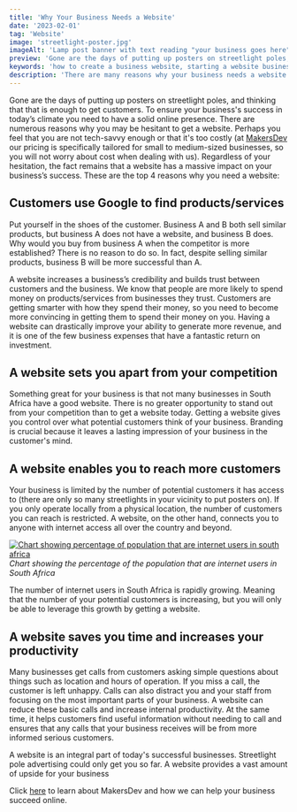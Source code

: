 ```yaml
---
title: 'Why Your Business Needs a Website'
date: '2023-02-01'
tag: 'Website'
image: 'streetlight-poster.jpg'
imageAlt: 'Lamp post banner with text reading "your business goes here"'
preview: 'Gone are the days of putting up posters on streetlight poles, and thinking that that is enough to get customers. To ensure your business’s success in today’s climate you need to have a solid online presence.'
keywords: 'how to create a business website, starting a website business, make a business website, affordable web design company, why i need a website'
description: 'There are many reasons why your business needs a website. Here we discuss the top 4 reasons why you need a website'
---
```

Gone are the days of putting up posters on streetlight poles, and thinking that that is enough to get customers. To ensure your business's success in today’s climate you need to have a solid online presence. There are numerous reasons why you may be hesitant to get a website. Perhaps you feel that you are not tech-savvy enough or that it's too costly (at [MakersDev](https://makersdev.com/ "Home page containing more information") our pricing is specifically tailored for small to medium-sized businesses, so you will not worry about cost when dealing with us).
Regardless of your hesitation, the fact remains that a website has a massive impact on your business’s success. These are the top 4 reasons why you need a website:

## Customers use Google to find products/services

Put yourself in the shoes of the customer. Business A and B both sell similar products, but business A does not have a website, and business B does. Why would you buy from business A when the competitor is more established? There is no reason to do so. In fact, despite selling similar products, business B will be more successful than A. 

A website increases a business’s credibility and builds trust between customers and the business. 
We know that people are more likely to spend money on products/services from businesses they trust. 
Customers are getting smarter with how they spend their money, so you need to become more convincing in getting them to spend their money on you. Having a website can drastically improve your ability to generate more revenue, and it is one of the few business expenses that have a fantastic return on investment. 

## A website sets you apart from your competition

Something great for your business is that not many businesses in South Africa have a good website. There is no greater opportunity to stand out from your competition than to get a website today. Getting a website gives you control over what potential customers think of your business. Branding is crucial because it leaves a lasting impression of your business in the customer's mind.

## A website enables you to reach more customers

Your business is limited by the number of potential customers it has access to (there are only so many streetlights in your vicinity to put posters on). If you only operate locally from a physical location, the number of customers you can reach is restricted. A website, on the other hand, connects you to anyone with internet access all over the country and beyond. 

[![Chart showing percentage of population that are internet users in south africa](/postImages/sauser.jpg)](https://data.worldbank.org/indicator/IT.NET.USER.ZS?end=2020&locations=ZA&start=1990&view=chart)
*Chart showing the percentage of the population that are internet users in South Africa*

The number of internet users in South Africa is rapidly growing. Meaning that the number of your potential customers is increasing, but you will only be able to leverage this growth by getting a website.

## A website saves you time and increases your productivity

Many businesses get calls from customers asking simple questions about things such as location and hours of operation. If you miss a call, the customer is left unhappy. Calls can also distract you and your staff from focusing on the most important parts of your business. A website can reduce these basic calls and increase internal productivity. At the same time, it helps customers find useful information without needing to call and ensures that any calls that your business receives will be from more informed serious customers. 

A website is an integral part of today's successful businesses. Streetlight pole advertising could only get you so far. A website provides a vast amount of upside for your business 

Click [here](https://makersdev.com "Home page containing more information") to learn about MakersDev and how we can help your business succeed online. 